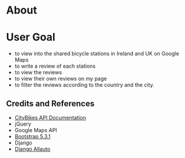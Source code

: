 
# About

# User Goal
- to view into the shared bicycle stations in Ireland and UK on Google Maps
- to write a review of each stations
- to view the reviews
- to view their own reviews on my page
- to filter the reviews according to the country and the city.



## Credits and References

- [CityBikes API Documentation](https://api.citybik.es/v2/#net_resource)
- jQuery
- Google Maps API
- [Bootstrap 5.3.1](https://getbootstrap.com/docs/5.3/)
- Django
- [Django Allauto](https://django-allauth.readthedocs.io/en/latest/)